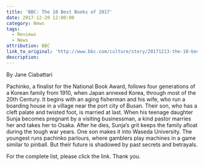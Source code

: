 ```yaml
---
title: 'BBC: The 10 Best Books of 2017'
date: 2017-12-20 12:00:00
category: News
tags:
  - Reviews
  - News
attribution: BBC
link_to_original: 'http://www.bbc.com/culture/story/20171213-the-10-best-books-of-2017'
description:
---
```



By Jane Ciabattari

Pachinko, a finalist for the National Book Award, follows four generations of a Korean family from 1910, when Japan annexed Korea, through most of the 20th Century. It begins with an aging fisherman and his wife, who run a boarding house in a village near the port city of Busan. Their son, who has a cleft palate and twisted foot, is married at last. When his teenage daughter Sunja becomes pregnant by a visiting businessman, a kind pastor marries her and takes her to Osaka. After he dies, Sunja’s grit keeps the family afloat during the tough war years. One son makes it into Waseda University. The youngest runs pachinko parlours, where gamblers play machines in a game similar to pinball. But their future is shadowed by past secrets and betrayals.

For the complete list, please click the link. Thank you.